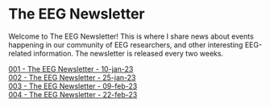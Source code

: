# The EEG Newsletter
Welcome to The EEG Newsletter! This is where I share news about events happening in our community of EEG researchers, and other interesting EEG-related information. 
The newsletter is released every two weeks. <br/>

[001 - The EEG Newsletter - 10-jan-23](https://github.com/raquellondon/TheEegNewsletter/wiki/001%23-The-EEG-Newsletter)<br/>
[002 - The EEG Newsletter - 25-jan-23](https://github.com/raquellondon/TheEegNewsletter/wiki/002%23-The-EEG-Newsletter)<br/>
[003 - The EEG Newsletter - 09-feb-23](https://github.com/raquellondon/TheEegNewsletter/wiki/003%23-The-EEG-Newsletter)<br/>
[004 - The EEG Newsletter - 22-feb-23](https://github.com/raquellondon/TheEegNewsletter/wiki/004%23-The-EEG-Newsletter)<br/>


